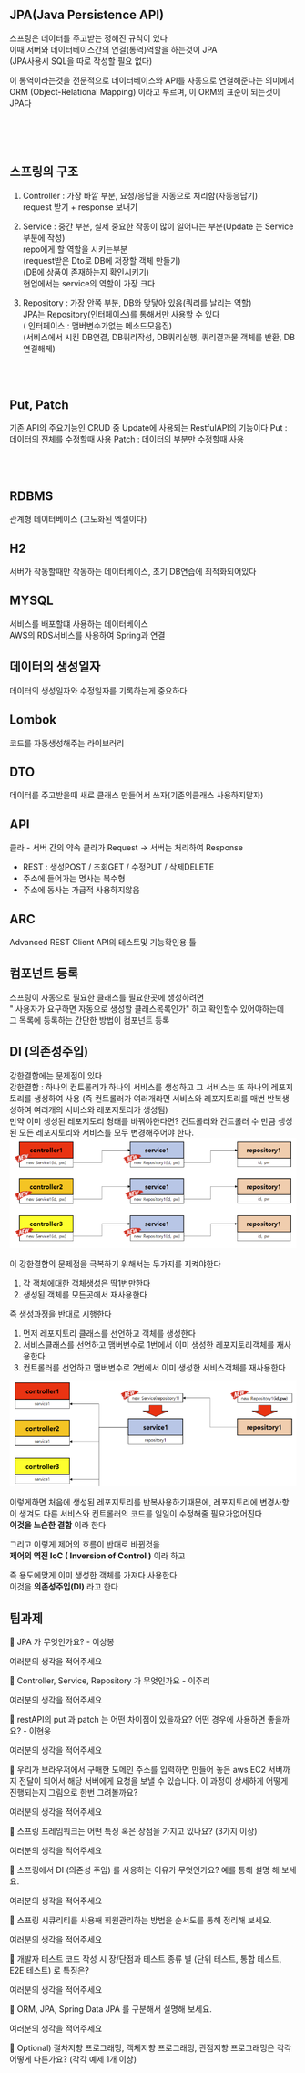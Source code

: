 ## JPA(Java Persistence API)
스프링은 데이터를 주고받는 정해진 규칙이 있다  
이때 서버와 데이터베이스간의 연결(통역)역할을 하는것이 JPA  
(JPA사용시 SQL을 따로 작성할 필요 없다)

이 통역이라는것을 전문적으로 데이터베이스와 API를 자동으로 연결해준다는 의미에서 ORM (Object-Relational Mapping) 이라고 부르며, 이 ORM의 표준이 되는것이 JPA다

<br><br><br>


## 스프링의 구조
1. Controller : 가장 바깥 부분, 요청/응답을 자동으로 처리함(자동응답기)  
request 받기 + response 보내기  
        
2. Service : 중간 부분, 실제 중요한 작동이 많이 일어나는 부분(Update 는 Service 부분에 작성)  
repo에게 할 역할을 시키는부분  
(request받은 Dto로 DB에 저장할 객체 만들기)  
(DB에 상품이 존재하는지 확인시키기)  
현업에서는 service의 역할이 가장 크다  
    
3. Repository : 가장 안쪽 부분, DB와 맞닿아 있음(쿼리를 날리는 역할)  
JPA는 Repository(인터페이스)를 통해서만 사용할 수 있다  
( 인터페이스 : 맴버변수가없는 메소드모음집)  
(서비스에서 시킨 DB연결, DB쿼리작성, DB쿼리실행, 쿼리결과물 객체를 반환, DB연결해제)  

<br><br>
 
## Put, Patch
기존 API의 주요기능인 CRUD 중 Update에 사용되는 RestfulAPI의 기능이다
Put : 데이터의 전체를 수정할때 사용
Patch : 데이터의 부분만 수정할때 사용

<br><br>

## RDBMS
관계형 데이터베이스 (고도화된 엑셀이다)  


## H2
서버가 작동할때만 작동하는 데이터베이스, 초기 DB연습에 최적화되어있다  


## MYSQL
서비스를 배포할떄 사용하는 데이터베이스  
AWS의 RDS서비스를 사용하여 Spring과 연결  


## 데이터의 생성일자
데이터의 생성일자와 수정일자를 기록하는게 중요하다  



## Lombok
코드를 자동생성해주는 라이브러리

## DTO
데이터를 주고받을때 새로 클래스 만들어서 쓰자(기존의클래스 사용하지말자)


## API
클라 - 서버 간의 약속
클라가 Request -> 서버는 처리하여 Response

- REST : 생성POST / 조회GET / 수정PUT / 삭제DELETE
- 주소에 들어가는 명사는 복수형
- 주소에 동사는 가급적 사용하지않음

## ARC
Advanced REST Client
API의 테스트및 기능확인용 툴


## 컴포넌트 등록
스프링이 자동으로 필요한 클래스를 필요한곳에 생성하려면  
" 사용자가 요구하면 자동으로 생성할 클래스목록인가" 하고 확인할수 있어야하는데  
그 목록에 등록하는 간단한 방법이 컴포넌트 등록

## DI (의존성주입)

강한결합에는 문제점이 있다  
강한결합 : 하나의 컨트롤러가 하나의 서비스를 생성하고 그 서비스는 또 하나의 레포지토리를 생성하여 사용 (즉 컨트롤러가 여러개라면 서비스와 레포지토리를 매번 반복생성하여 여러개의 서비스와 레포지토리가 생성됨)  
만약 이미 생성된 레포지토리 형태를 바꿔야한다면? 컨트롤러와 컨트롤러 수 만큼 생성된 모든 레포지토리와 서비스를 모두 변경해주어야 한다.  
![strong](../img/strong.PNG)

이 강한결합의 문제점을 극복하기 위해서는 두가지를 지켜야한다
1. 각 객체에대한 객체생성은 딱1번만한다
2. 생성된 객체를 모든곳에서 재사용한다

즉 생성과정을 반대로 시행한다  
1. 먼저 레포지토리 클래스를 선언하고 객체를 생성한다
2. 서비스클래스를 선언하고 맴버변수로 1번에서 이미 생성한 레포지토리객체를 재사용한다
3. 컨트롤러를 선언하고 맴버변수로 2번에서 이미 생성한 서비스객체를 재사용한다  

![lean](../img/lean.PNG)

이렇게하면 처음에 생성된 레포지토리를 반복사용하기때문에, 레포지토리에 변경사항이 생겨도 다른 서비스와 컨트롤러의 코드를 일일이 수정해줄 필요가없어진다  
**이것을 느슨한 결합** 이라 한다  

그리고 이렇게 제어의 흐름이 반대로 바뀐것을  
**제어의 역전 IoC ( Inversion of Control )** 이라 하고  

즉 용도에맞게 이미 생성한 객체를 가져다 사용한다  
이것을 **의존성주입(DI)** 라고 한다  


## 팀과제

<aside>
🔐 JPA 가 무엇인가요? - 이상봉

</aside>

여러분의 생각을 적어주세요

<aside>
🔐 Controller, Service, Repository 가 무엇인가요 - 이주리

</aside>

여러분의 생각을 적어주세요

<aside>
🔐 restAPI의 put 과 patch 는 어떤 차이점이 있을까요? 어떤 경우에 사용하면 좋을까요?           - 이현웅

</aside>

여러분의 생각을 적어주세요

<aside>
🔐 우리가 브라우저에서 구매한 도메인 주소를 입력하면 만들어 놓은 aws EC2 서버까지 전달이 되어서 해당 서버에게 요청을 보낼 수 있습니다. 이 과정이 상세하게 어떻게 진행되는지 그림으로 한번 그려볼까요?

</aside>

여러분의 생각을 적어주세요

<aside>
🔐 스프링 프레임워크는 어떤 특징 혹은 장점을 가지고 있나요? (3가지 이상)

</aside>

여러분의 생각을 적어주세요

<aside>
🔐 스프링에서 DI (의존성 주입) 를 사용하는 이유가 무엇인가요? 예를 통해 설명 해 보세요.

</aside>

여러분의 생각을 적어주세요

<aside>
🔐 스프링 시큐리티를 사용해 회원관리하는 방법을 순서도를 통해 정리해 보세요.

</aside>

여러분의 생각을 적어주세요

<aside>
🔐 개발자 테스트 코드 작성 시 장/단점과 테스트 종류 별 (단위 테스트, 통합 테스트, E2E 테스트) 로 특징은?

</aside>

여러분의 생각을 적어주세요

<aside>
🔐 ORM, JPA, Spring Data JPA 를 구분해서 설명해 보세요.

</aside>

여러분의 생각을 적어주세요

<aside>
🔐 Optional) 절차지향 프로그래밍, 객체지향 프로그래밍,  관점지향 프로그래밍은 각각 어떻게 다른가요? (각각 예제 1개 이상)

</aside>
